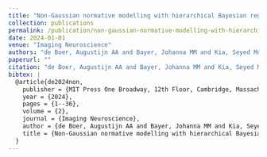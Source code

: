 ```yaml
---
title: "Non-Gaussian normative modelling with hierarchical Bayesian regression"
collection: publications
permalink: /publication/non-gaussian-normative-modelling-with-hierarchical-bayesian-regression
date: 2024-01-01
venue: "Imaging Neuroscience"
authors: "de Boer, Augustijn AA and Bayer, Johanna MM and Kia, Seyed Mostafa and Rutherford, Saige and Zabihi, Mariam and Fraza, Charlotte and Barkema, Pieter and Westlye, Lars T and Andreassen, Ole A and Hinne, Max and others"
paperurl: ""
citation: "de Boer, Augustijn AA and Bayer, Johanna MM and Kia, Seyed Mostafa and Rutherford, Saige and Zabihi, Mariam and Fraza, Charlotte and Barkema, Pieter and Westlye, Lars T and Andreassen, Ole A and Hinne, Max and others (2024). Non-Gaussian normative modelling with hierarchical Bayesian regression. Imaging Neuroscience."
bibtex: |
  @article{de2024non,
    publisher = {MIT Press One Broadway, 12th Floor, Cambridge, Massachusetts 02142, USA~…},
    year = {2024},
    pages = {1--36},
    volume = {2},
    journal = {Imaging Neuroscience},
    author = {de Boer, Augustijn AA and Bayer, Johanna MM and Kia, Seyed Mostafa and Rutherford, Saige and Zabihi, Mariam and Fraza, Charlotte and Barkema, Pieter and Westlye, Lars T and Andreassen, Ole A and Hinne, Max and others},
    title = {Non-Gaussian normative modelling with hierarchical Bayesian regression},
  }
---
```


